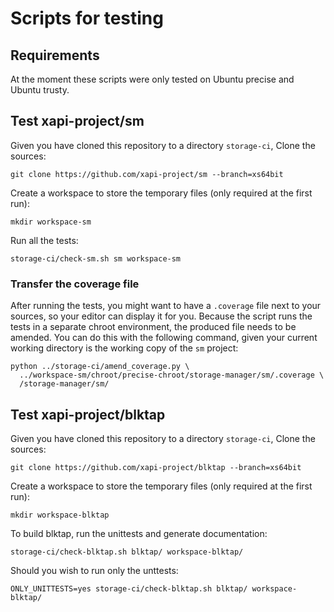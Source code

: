# Scripts for testing

## Requirements

At the moment these scripts were only tested on Ubuntu precise and Ubuntu
trusty.

## Test xapi-project/sm

Given you have cloned this repository to a directory `storage-ci`, Clone the
sources:

    git clone https://github.com/xapi-project/sm --branch=xs64bit

Create a workspace to store the temporary files (only required at the first
run):

    mkdir workspace-sm

Run all the tests:

    storage-ci/check-sm.sh sm workspace-sm

### Transfer the coverage file

After running the tests, you might want to have a `.coverage` file next to
your sources, so your editor can display it for you. Because the script runs
the tests in a separate chroot environment, the produced file needs to be
amended. You can do this with the following command, given your current
working directory is the working copy of the `sm` project:

    python ../storage-ci/amend_coverage.py \
      ../workspace-sm/chroot/precise-chroot/storage-manager/sm/.coverage \
      /storage-manager/sm/

## Test xapi-project/blktap

Given you have cloned this repository to a directory `storage-ci`, Clone the
sources:

    git clone https://github.com/xapi-project/blktap --branch=xs64bit

Create a workspace to store the temporary files (only required at the first
run):

    mkdir workspace-blktap

To build blktap, run the unittests and generate documentation:

    storage-ci/check-blktap.sh blktap/ workspace-blktap/

Should you wish to run only the unttests:

    ONLY_UNITTESTS=yes storage-ci/check-blktap.sh blktap/ workspace-blktap/
